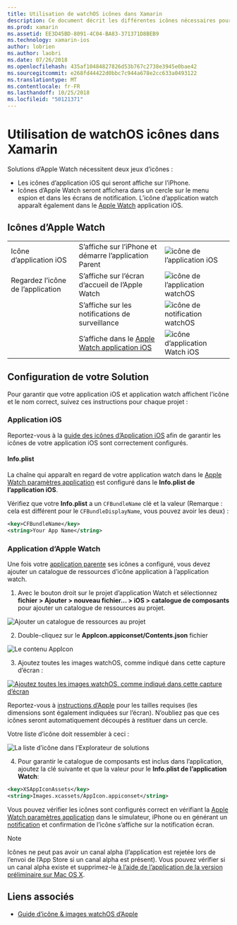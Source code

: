 ```yaml
---
title: Utilisation de watchOS icônes dans Xamarin
description: Ce document décrit les différentes icônes nécessaires pour une application watchOS et comment configurer une solution à inclure ces icônes.
ms.prod: xamarin
ms.assetid: EE3D45BD-8091-4C04-BA83-371371D8BEB9
ms.technology: xamarin-ios
author: lobrien
ms.author: laobri
ms.date: 07/26/2018
ms.openlocfilehash: 435af10484827826d53b767c2738e3945e0bae42
ms.sourcegitcommit: e268fd44422d0bbc7c944a678e2cc633a0493122
ms.translationtype: MT
ms.contentlocale: fr-FR
ms.lasthandoff: 10/25/2018
ms.locfileid: "50121371"
---
```

# <a name="working-with-watchos-icons-in-xamarin"></a>Utilisation de watchOS icônes dans Xamarin

Solutions d’Apple Watch nécessitent deux jeux d’icônes :

* Les icônes d’application iOS qui seront affiche sur l’iPhone.
* Icônes d’Apple Watch seront affichera dans un cercle sur le menu espion et dans les écrans de notification. L’icône d’application watch apparaît également dans le [Apple Watch](~/ios/watchos/app-fundamentals/settings.md) application iOS.

## <a name="apple-watch-icons"></a>Icônes d’Apple Watch

| | | |
|-|-|-|
|Icône d’application iOS|S’affiche sur l’iPhone et démarre l’application Parent|![icône de l’application iOS](icons-images/icon-ios.png)|
|Regardez l’icône de l’application|S’affiche sur l’écran d’accueil de l’Apple Watch|![icône de l’application watchOS](icons-images/icon-home.png)|
||S’affiche sur les notifications de surveillance|![icône de notification watchOS](icons-images/notification-icon.png)|
||S’affiche dans le [Apple Watch application iOS](~/ios/watchos/app-fundamentals/settings.md)|![icône d’application Watch iOS](icons-images/watch-app-sml.png)|

## <a name="configuring-your-solution"></a>Configuration de votre Solution

Pour garantir que votre application iOS et application watch affichent l’icône et le nom correct, suivez ces instructions pour chaque projet :

### <a name="ios-app"></a>Application iOS

Reportez-vous à la [guide des icônes d’Application iOS](~/ios/app-fundamentals/images-icons/app-icons.md) afin de garantir les icônes de votre application iOS sont correctement configurés.

#### <a name="infoplist"></a>Info.plist

La chaîne qui apparaît en regard de votre application watch dans le [Apple Watch paramètres application](~/ios/watchos/app-fundamentals/settings.md) est configuré dans le **Info.plist de l’application iOS**.

Vérifiez que votre **Info.plist** a un `CFBundleName` clé et la valeur (Remarque : cela est différent pour le `CFBundleDisplayName`, vous pouvez avoir les deux) :

```xml
<key>CFBundleName</key>
<string>Your App Name</string>
```

### <a name="apple-watch-app"></a>Application d’Apple Watch

Une fois votre [application parente](~/ios/watchos/app-fundamentals/parent-app.md) ses icônes a configuré, vous devez ajouter un catalogue de ressources d’icône application à l’application watch.

1. Avec le bouton droit sur le projet d’application Watch et sélectionnez **fichier > Ajouter > nouveau fichier... > iOS > catalogue de composants** pour ajouter un catalogue de ressources au projet.

 ![](icons-images/newasset.png "Ajouter un catalogue de ressources au projet")

2. Double-cliquez sur le **AppIcon.appiconset/Contents.json** fichier

  ![](icons-images/xcassets-iconset-sml.png "Le contenu AppIcon")

3. Ajoutez toutes les images watchOS, comme indiqué dans cette capture d’écran :

  [![](icons-images/appicons-sml.png "Ajoutez toutes les images watchOS, comme indiqué dans cette capture d’écran")](icons-images/appicons.png#lightbox)

  Reportez-vous à [instructions d’Apple](https://developer.apple.com/design/human-interface-guidelines/watchos/icons-and-images/menu-icons/) pour les tailles requises (les dimensions sont également indiquées sur l’écran). N’oubliez pas que ces icônes seront automatiquement découpés à restituer dans un cercle.

  Votre liste d’icône doit ressembler à ceci :

  ![](icons-images/xcassets-complete-sml.png "La liste d’icône dans l’Explorateur de solutions")

4. Pour garantir le catalogue de composants est inclus dans l’application, ajoutez la clé suivante et que la valeur pour le **Info.plist de l’application Watch**:

```xml
<key>XSAppIconAssets</key>
<string>Images.xcassets/AppIcon.appiconset</string>
```

Vous pouvez vérifier les icônes sont configurés correct en vérifiant la [Apple Watch paramètres application](~/ios/watchos/app-fundamentals/settings.md) dans le simulateur, iPhone ou en générant un [notification](~/ios/watchos/platform/notifications.md) et confirmation de l’icône s’affiche sur la notification écran.

> [!NOTE]
> Icônes ne peut pas avoir un canal alpha (l’application est rejetée lors de l’envoi de l’App Store si un canal alpha est présent). Vous pouvez vérifier si un canal alpha existe et supprimez-le [à l’aide de l’application de la version préliminaire sur Mac OS X](~/ios/watchos/troubleshooting.md#noalpha).


## <a name="related-links"></a>Liens associés

- [Guide d’icône & images watchOS d’Apple](https://developer.apple.com/design/human-interface-guidelines/watchos/icons-and-images/)
